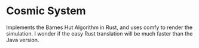 # Cosmic System

Implements the Barnes Hut Algorithm in Rust, and uses comfy to render the simulation.
I wonder if the easy Rust translation will be much faster than the Java version.

